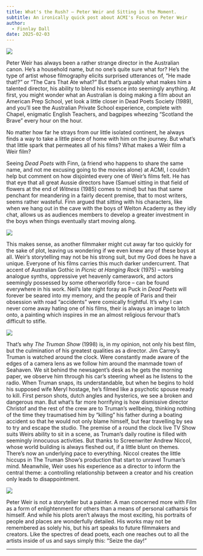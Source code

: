 ```yaml
---
title: What's the Rush? – Peter Weir and Sitting in the Moment.
subtitle: An ironically quick post about ACMI's Focus on Peter Weir
author:
  - Finnlay Dall
date: 2025-02-03
---
```

[![](https://substackcdn.com/image/fetch/w_1456,c_limit,f_auto,q_auto:good,fl_progressive:steep/https%3A%2F%2Fsubstack-post-media.s3.amazonaws.com%2Fpublic%2Fimages%2F3fefc522-e63a-4605-ba95-5ac4109897d6_2784x1568.jpeg)](https://substackcdn.com/image/fetch/f_auto,q_auto:good,fl_progressive:steep/https%3A%2F%2Fsubstack-post-media.s3.amazonaws.com%2Fpublic%2Fimages%2F3fefc522-e63a-4605-ba95-5ac4109897d6_2784x1568.jpeg)

Peter Weir has always been a rather strange director in the Australian canon. He’s a household name, but no one’s quite sure what for? He’s the type of artist whose filmography elicits surprised utterances of, “He made that!?” or “The Cars That Ate what?” But that’s arguably what makes him a talented director, his ability to blend his essence into seemingly anything. At first, you might wonder what an Australian is doing making a film about an American Prep School, yet look a little closer in Dead Poets Society (1989), and you’ll see the Australian Private School experience, complete with Chapel, enigmatic English Teachers, and bagpipes wheezing “Scotland the Brave” every hour on the hour.

No matter how far he strays from our little isolated continent, he always finds a way to take a little piece of home with him on the journey. But what’s that little spark that permeates all of his films? What makes a Weir film a Weir film?

Seeing _Dead Poets_ with Finn, (a friend who happens to share the same name, and not me excusing going to the movies alone) at ACMI, I couldn’t help but comment on how disjointed every one of Weir’s films felt. He has that eye that all great Aussie directors have (Samuel sitting in that field of flowers at the end of _Witness_ (1985) comes to mind) but has that same penchant for meandering in a fairly decent premise, that to most writers, seems rather wasteful. Finn argued that sitting with his characters, like when we hang out in the cave with the boys of Welton Academy as they idly chat, allows us as audiences members to develop a greater investment in the boys when things eventually start moving along.

[![](https://substackcdn.com/image/fetch/w_1456,c_limit,f_auto,q_auto:good,fl_progressive:steep/https%3A%2F%2Fsubstack-post-media.s3.amazonaws.com%2Fpublic%2Fimages%2F34897b0b-1f6e-44ce-a8c9-4568b24b9b0f_3018x1698.jpeg)](https://substackcdn.com/image/fetch/f_auto,q_auto:good,fl_progressive:steep/https%3A%2F%2Fsubstack-post-media.s3.amazonaws.com%2Fpublic%2Fimages%2F34897b0b-1f6e-44ce-a8c9-4568b24b9b0f_3018x1698.jpeg)

This makes sense, as another filmmaker might cut away far too quickly for the sake of plot, leaving us wondering if we even knew any of these boys at all. Weir’s storytelling may not be his strong suit, but my God does he have a unique. Everyone of his films carries this much darker undercurrent. That accent of Australian Gothic in _Picnic at Hanging Rock_ (1975) – warbling analogue synths, oppressive yet heavenly camerawork, and actors seemingly possessed by some otherworldly force – can be found everywhere in his work. Neil’s late night foray as Puck in _Dead Poets_ will forever be seared into my memory, and the people of Paris and their obsession with road “accidents” were comically frightful. It’s why I can never come away hating one of his films, their is always an image to latch onto, a painting which inspires in me an almost religious fervour that’s difficult to stifle.

[![](https://substackcdn.com/image/fetch/w_1456,c_limit,f_auto,q_auto:good,fl_progressive:steep/https%3A%2F%2Fsubstack-post-media.s3.amazonaws.com%2Fpublic%2Fimages%2F882614fb-5c0d-4ae9-8ab5-41613eea731a_1920x1080.jpeg)](https://substackcdn.com/image/fetch/f_auto,q_auto:good,fl_progressive:steep/https%3A%2F%2Fsubstack-post-media.s3.amazonaws.com%2Fpublic%2Fimages%2F882614fb-5c0d-4ae9-8ab5-41613eea731a_1920x1080.jpeg)

That’s why _The Truman Show_ (1998) is, in my opinion, not only his best film, but the culmination of his greatest qualities as a director. Jim Carrey’s Truman is watched around the clock. Were constantly made aware of the edges of a camera lens as we follow him around the manmade town of Seahaven. We sit behind the newsagent’s desk as he gets the morning paper, we observe him through his car’s steering wheel as he listens to the radio. When Truman snaps, its understandable, but when he begins to hold his supposed wife Meryl hostage, he’s filmed like a psychotic spouse ready to kill. First person shots, dutch angles and hysterics, we see a broken and dangerous man. But what’s far more horrifying is how dismissive director Christof and the rest of the crew are to Truman’s wellbeing, thinking nothing of the time they traumatised him by “killing” his father during a boating accident so that he would not only blame himself, but fear travelling by sea to try and escape the studio. The premise of a round the clock live TV Show suits Weirs ability to sit in a scene, as Truman’s daily routine is filled with seemingly innocuous activities. But thanks to Screenwriter Andrew Niccol, whose world building is always fleshed out, if a little blunt on themes. There’s now an underlying pace to everything. Niccol creates the little hiccups in The Truman Show’s production that start to unravel Truman’s mind. Meanwhile, Weir uses his experience as a director to inform the central theme: a controlling relationship between a creator and his creation only leads to disappointment. 

[![](https://substackcdn.com/image/fetch/w_1456,c_limit,f_auto,q_auto:good,fl_progressive:steep/https%3A%2F%2Fsubstack-post-media.s3.amazonaws.com%2Fpublic%2Fimages%2F3b1bad63-fdb3-4a35-b414-9a4ec23d2ef8_1600x900.jpeg)](https://substackcdn.com/image/fetch/f_auto,q_auto:good,fl_progressive:steep/https%3A%2F%2Fsubstack-post-media.s3.amazonaws.com%2Fpublic%2Fimages%2F3b1bad63-fdb3-4a35-b414-9a4ec23d2ef8_1600x900.jpeg)

Peter Weir is not a storyteller but a painter. A man concerned more with Film as a form of enlightenment for others than a means of personal catharsis for himself. And while his plots aren’t always the most exciting, his portraits of people and places are wonderfully detailed. His works may not be remembered as solely his, but his art speaks to future filmmakers and creators. Like the spectres of dead poets, each one reaches out to all the artists inside of us and says simply this: “Seize the day!”

* * *
